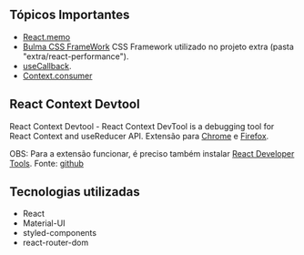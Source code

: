 


## Tópicos Importantes
* [React.memo](./notas-de-aula/memo.md)
* [Bulma CSS FrameWork](./notas-de-aula/bulma%20css%20framework.md) CSS Framework utilizado no projeto extra (pasta "extra/react-performance").
* [useCallback](./notas-de-aula/useCallback.md).
* [Context.consumer](./notas-de-aula/aula%202.03%20-%20Context.consumer.md)

## React Context Devtool
React Context Devtool - React Context DevTool is a debugging tool for React Context and useReducer API. Extensão para [Chrome](https://chrome.google.com/webstore/detail/react-context-devtool/oddhnidmicpefilikhgeagedibnefkcf) e [Firefox](https://addons.mozilla.org/pt-BR/firefox/addon/react-context-devtool/).

OBS: Para a extensão funcionar, é preciso também instalar [React Developer Tools](https://chrome.google.com/webstore/detail/react-developer-tools/fmkadmapgofadopljbjfkapdkoienihi?hl=en). Fonte: [github](https://github.com/deeppatel234/react-context-devtool/issues/43)


## Tecnologias utilizadas
* React
* Material-UI
* styled-components
* react-router-dom


